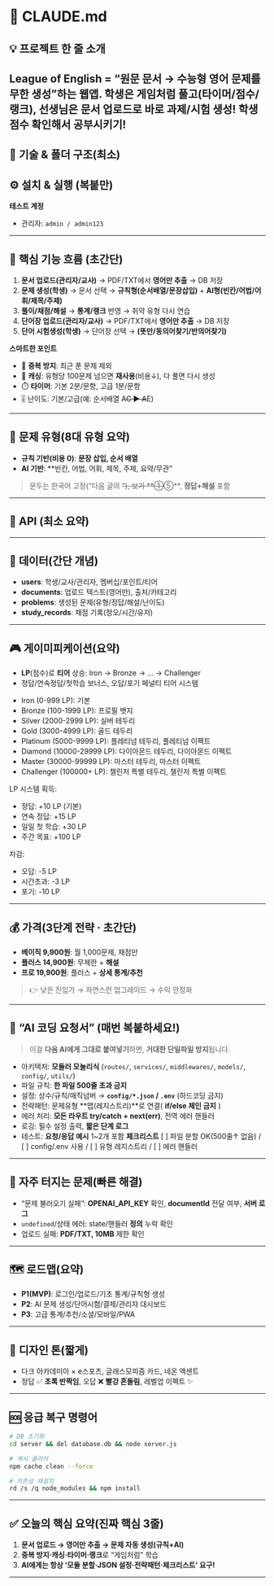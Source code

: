 
# 📄 CLAUDE.md 

## 💡 프로젝트 한 줄 소개

**League of English** = “**원문 문서 → 수능형 영어 문제를 무한 생성**”하는 웹앱.
학생은 게임처럼 풀고(타이머/점수/랭크), 선생님은 문서 업로드로 바로 과제/시험 생성! 학생 점수 확인해서 공부시키기!
---

## 🧱 기술 & 폴더 구조(최소)
## ⚙️ 설치 & 실행 (복붙만)

**테스트 계정**

* 관리자: `admin / admin123`

---

## 🔑 핵심 기능 흐름 (초간단)

1. **문서 업로드(관리자/교사)** → PDF/TXT에서 **영어만 추출** → DB 저장
2. **문제 생성(학생)** → 문서 선택 → **규칙형(순서배열/문장삽입)** + **AI형(빈칸/어법/어휘/제목/주제)**
3. **풀이/채점/해설** → **통계/랭크** 반영 → 취약 유형 다시 연습
4. **단어장 업로드(관리자/교사)** → PDF/TXT에서 **영어만 추출** → DB 저장
5. **단어 시험생성(학생)** → 단어장 선택 → **(뜻만/동의어찾기/반의어찾기)** 

**스마트한 포인트**

* 🧠 **중복 방지**: 최근 푼 문제 제외
* 💾 **캐싱**: 유형당 100문제 넘으면 **재사용**(비용↓), 다 풀면 다시 생성
* ⏱️ **타이머**: 기본 2분/문항, 고급 1분/문항
* 🎚️ 난이도: 기본/고급(예: 순서배열 A~~C ▶ A~~E)

---

## 🧭 문제 유형(8대 유형 요약)

* **규칙 기반(비용 0)**: **문장 삽입, 순서 배열**
* **AI 기반**: **빈칸, 어법, 어휘, 제목, 주제, 요약/무관”

> 문두는 한국어 고정(“다음 글의 ~~”), 보기 \*\*①~~⑤\*\*, **정답+해설** 포함

---

## 🔌 API (최소 요약)


---

## 🧩 데이터(간단 개념)

* **users**: 학생/교사/관리자, 멤버십/포인트/티어
* **documents**: 업로드 텍스트(영어만), 출처/카테고리
* **problems**: 생성된 문제(유형/정답/해설/난이도)
* **study\_records**: 채점 기록(정오/시간/유저)

---

## 🎮 게이미피케이션(요약)

* **LP**(점수)로 **티어** 상승: Iron → Bronze → … → Challenger
* 정답/연속정답/첫학습 보너스, 오답/포기 페널티
티어 시스템
- Iron (0-999 LP): 기본
- Bronze (100-1999 LP): 프로필 뱃지
- Silver (2000-2999 LP): 실버 테두리
- Gold (3000-4999 LP): 골드 테두리
- Platinum (5000-9999 LP): 플레티넘 테두리, 플레티넘 이펙트
- Diamond (10000-29999 LP): 다이아몬드 테두리, 다이아몬드 이펙트
- Master (30000-99999 LP): 마스터 테두리, 마스터 이펙트
- Challenger (100000+ LP): 챌린저 특별 테두리, 챌린저 특별 이펙트

LP 시스템
획득:
- 정답: +10 LP (기본)
- 연속 정답: +15 LP
- 일일 첫 학습: +30 LP
- 주간 목표: +100 LP

차감:
- 오답: -5 LP
- 시간초과: -3 LP
- 포기: -10 LP

---

## 💰 가격(3단계 전략 · 초간단)

* **베이직 9,900원**: 월 1,000문제, 채점만
* **플러스 14,900원**: 무제한 + **해설**
* **프로 19,900원**: 플러스 + **상세 통계/추천**

> 👉 낮은 진입가 → 자연스런 업그레이드 → 수익 안정화

---

## 🧱 “AI 코딩 요청서” (매번 복붙하세요!)

> 이걸 **다음 AI에게 그대로 붙여넣기**하면, **거대한 단일파일 방지**됩니다.

* 아키텍처: **모듈러 모놀리식** (`routes/`, `services/`, `middlewares/`, `models/`, `config/`, `utils/`)
* 파일 규칙: **한 파일 500줄 초과 금지**
* 설정: 상수/규칙/매직넘버 → **`config/*.json` / `.env`** (하드코딩 금지)
* 전략패턴: 문제유형 \*\*맵(레지스트리)\*\*로 연결( **if/else 체인 금지** )
* 에러 처리: **모든 라우트 try/catch + next(err)**, 전역 에러 핸들러
* 로깅: 필수 설정 출력, **짧은 단계 로그**
* 테스트: **요청/응답 예시** 1\~2개 포함
  **체크리스트**
  \[ ] 파일 분할 OK(500줄↑ 없음) / \[ ] config/.env 사용 / \[ ] 유형 레지스트리 / \[ ] 에러 핸들러

---

## 🧰 자주 터지는 문제(빠른 해결)

* “문제 불러오기 실패”: **OPENAI\_API\_KEY** 확인, **documentId** 전달 여부, **서버 로그**
* `undefined`/상태 에러: state/핸들러 **정의** 누락 확인
* 업로드 실패: **PDF/TXT, 10MB** 제한 확인

---

## 🗺️ 로드맵(요약)

* **P1(MVP)**: 로그인/업로드/기초 통계/규칙형 생성
* **P2**: AI 문제 생성/단어시험/결제/관리자 대시보드
* **P3**: 고급 통계/추천/소셜/모바일/PWA

---

## 🎨 디자인 톤(짧게)

* 다크 아카데미아 × e스포츠, 글래스모피즘 카드, 네온 액센트
* 정답 ✅ **초록 반짝임**, 오답 ❌ **빨강 흔들림**, 레벨업 이펙트 ✨

---

## 🆘 응급 복구 명령어

```bash
# DB 초기화
cd server && del database.db && node server.js

# 캐시 클리어
npm cache clean --force

# 의존성 재설치
rd /s /q node_modules && npm install
```

---

## ✅ 오늘의 핵심 요약(진짜 핵심 3줄)

1. **문서 업로드 → 영어만 추출 → 문제 자동 생성(규칙+AI)**
2. **중복 방지·캐싱·타이머·랭크**로 “게임처럼” 학습
3. **AI에게는 항상 ‘모듈 분할·JSON 설정·전략패턴·체크리스트’ 요구!**

---

